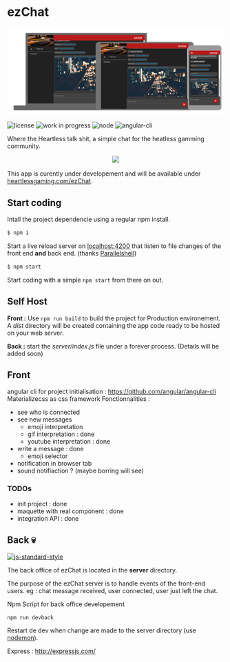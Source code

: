 # ezChat
<p align="center">
    <img src="preview.png">
</p>  

![license](https://img.shields.io/github/license/mashape/apistatus.svg)
![work in progress](https://img.shields.io/badge/status-work%20in%20progress-yellow.svg)
![node](https://img.shields.io/badge/node-7.6.0-brightgreen.svg)
![angular-cli](https://img.shields.io/badge/angular--cli-v1.0.0--rc.2-brightgreen.svg)  

Where the Heartless talk shit, a simple chat for the heatless gamming community.

<p align="center">
    <img src="https://jlynnrowanliterature.files.wordpress.com/2013/02/minion.gif">
</p>

This app is curently under developement and will be available under [heartlessgaming.com/ezChat](https://heartlessgaming/ezChat). 

## Start coding

Intall the project dependencie using a regular npm install.
```bash
$ npm i
```

Start a live reload server on [localhost:4200](http://localhost:4200) that listen to file changes of the front end **and** back end. (thanks [Parallelshell](https://github.com/keithamus/parallelshell))
```bash
$ npm start
```

Start coding with a simple `npm start` from there on out.

## Self Host

**Front :** Use `npm run build` to build the project for Production environement. A *dist* directory will be created containing the app code ready to be hosted on your web server.

**Back :** start the *server/index.js* file under a forever process. (Details will be added soon)

## Front
angular cli for project initialisation : https://github.com/angular/angular-cli  
Materializecss as css framework
Fonctionnalities :
- see who is connected
- see new messages
  - emoji interpretation
  - gif interpretation : done
  - youtube interpretation : done
- write a message : done
  - emoji selector
- notification in browser tab
- sound notifiaction ? (maybe borring will see)

### TODOs
- init project : done
- maquette with real component : done
- integration API : done

## Back :skull:
[![js-standard-style](https://cdn.rawgit.com/feross/standard/master/badge.svg)](https://github.com/feross/standard)

The back office of ezChat is located in the **server** directory.

The purpose of the ezChat server is to handle events of the front-end users. eg : chat message received, user connected, user just left the chat.

Npm Script for back office developement
```bash
npm run devback
```
Restart de dev when change are made to the server directory (use [nodemon](https://github.com/remy/nodemon)).

Express : http://expressjs.com/
